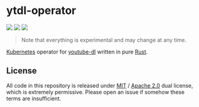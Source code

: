 # ytdl-operator
[<img src="https://img.shields.io/badge/maintenance%20status-actively%20developed-brightgreen">](https://github.com/thavlik/ytdl-operator)
[<img src="https://img.shields.io/badge/License-Apache_2.0-blue.svg">](./LICENSE)
[<img src="https://img.shields.io/badge/License-MIT-yellow.svg">](./LICENSE-MIT)

> Note that everything is experimental and may change at any time.

[Kubernetes](https://kubernetes.io/) operator for [youtube-dl](https://github.com/ytdl-org/youtube-dl) written in pure [Rust](https://www.rust-lang.org/). 

## License
All code in this repository is released under [MIT](LICENSE-MIT) / [Apache 2.0](LICENSE-Apache) dual license, which is extremely permissive. Please open an issue if somehow these terms are insufficient.
